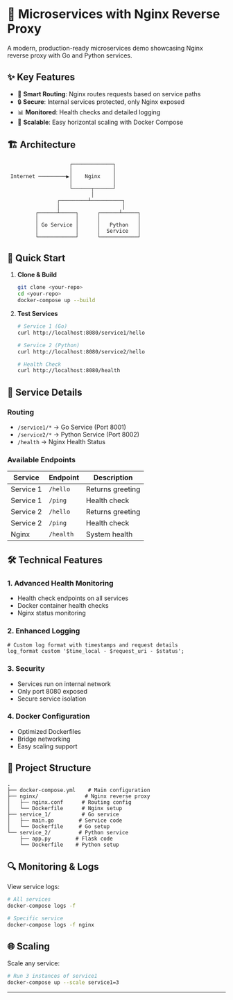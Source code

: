 # 🌟 Microservices with Nginx Reverse Proxy

A modern, production-ready microservices demo showcasing Nginx reverse proxy with Go and Python services.

## ✨ Key Features

- 🔄 **Smart Routing**: Nginx routes requests based on service paths
- 🔒 **Secure**: Internal services protected, only Nginx exposed
- 📊 **Monitored**: Health checks and detailed logging
- 🚀 **Scalable**: Easy horizontal scaling with Docker Compose

## 🏗️ Architecture

```
                    ┌─────────────┐
                    │             │
 Internet ─────────▶│    Nginx    │
                    │             │
                    └──────┬──────┘
                           │
                ┌─────────┴──────────┐
                │                    │
         ┌──────┴─────┐      ┌──────┴─────┐
         │            │      │            │
         │ Go Service │      │   Python   │
         │            │      │  Service   │
         └────────────┘      └────────────┘
```

## 🚀 Quick Start

1. **Clone & Build**
   ```bash
   git clone <your-repo>
   cd <your-repo>
   docker-compose up --build
   ```

2. **Test Services**
   ```bash
   # Service 1 (Go)
   curl http://localhost:8080/service1/hello
   
   # Service 2 (Python)
   curl http://localhost:8080/service2/hello
   
   # Health Check
   curl http://localhost:8080/health
   ```

## 📡 Service Details

### Routing
- `/service1/*` → Go Service (Port 8001)
- `/service2/*` → Python Service (Port 8002)
- `/health` → Nginx Health Status

### Available Endpoints

| Service | Endpoint | Description |
|---------|----------|-------------|
| Service 1 | `/hello` | Returns greeting |
| Service 1 | `/ping` | Health check |
| Service 2 | `/hello` | Returns greeting |
| Service 2 | `/ping` | Health check |
| Nginx | `/health` | System health |

## 🛠️ Technical Features

### 1. Advanced Health Monitoring
- Health check endpoints on all services
- Docker container health checks
- Nginx status monitoring

### 2. Enhanced Logging
```nginx
# Custom log format with timestamps and request details
log_format custom '$time_local - $request_uri - $status';
```

### 3. Security
- Services run on internal network
- Only port 8080 exposed
- Secure service isolation

### 4. Docker Configuration
- Optimized Dockerfiles
- Bridge networking
- Easy scaling support

## 📁 Project Structure
```
.
├── docker-compose.yml    # Main configuration
├── nginx/               # Nginx reverse proxy
│   ├── nginx.conf      # Routing config
│   └── Dockerfile      # Nginx setup
├── service_1/          # Go service
│   ├── main.go        # Service code
│   └── Dockerfile     # Go setup
└── service_2/         # Python service
    ├── app.py        # Flask code
    └── Dockerfile    # Python setup
```

## 🔍 Monitoring & Logs

View service logs:
```bash
# All services
docker-compose logs -f

# Specific service
docker-compose logs -f nginx
```

## 🌐 Scaling

Scale any service:
```bash
# Run 3 instances of service1
docker-compose up --scale service1=3
```

---


